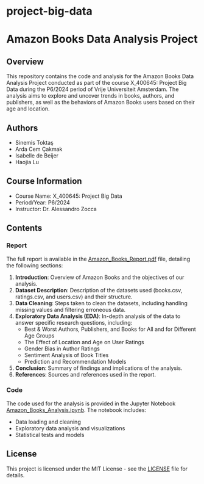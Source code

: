 # project-big-data

# Amazon Books Data Analysis Project

## Overview

This repository contains the code and analysis for the Amazon Books Data Analysis Project conducted as part of the course X_400645: Project Big Data during the P6/2024 period of Vrije Universiteit Amsterdam. The analysis aims to explore and uncover trends in books, authors, and publishers, as well as the behaviors of Amazon Books users based on their age and location.

## Authors
- Sinemis Toktaş 
- Arda Cem Çakmak
- Isabelle de Beijer
- Haojia Lu 

## Course Information
- Course Name: X_400645: Project Big Data
- Period/Year: P6/2024
- Instructor: Dr. Alessandro Zocca

## Contents

### Report
The full report is available in the [Amazon_Books_Report.pdf](Amazon_Books_Report.pdf) file, detailing the following sections:
1. **Introduction**: Overview of Amazon Books and the objectives of our analysis.
2. **Dataset Description**: Description of the datasets used (books.csv, ratings.csv, and users.csv) and their structure.
3. **Data Cleaning**: Steps taken to clean the datasets, including handling missing values and filtering erroneous data.
4. **Exploratory Data Analysis (EDA)**: In-depth analysis of the data to answer specific research questions, including:
   - Best & Worst Authors, Publishers, and Books for All and for Different Age Groups
   - The Effect of Location and Age on User Ratings
   - Gender Bias in Author Ratings
   - Sentiment Analysis of Book Titles
   - Prediction and Recommendation Models
5. **Conclusion**: Summary of findings and implications of the analysis.
6. **References**: Sources and references used in the report.

### Code
The code used for the analysis is provided in the Jupyter Notebook [Amazon_Books_Analysis.ipynb](Amazon_Books_Analysis.ipynb). The notebook includes:
- Data loading and cleaning
- Exploratory data analysis and visualizations
- Statistical tests and models

## License
This project is licensed under the MIT License - see the [LICENSE](LICENSE) file for details.

